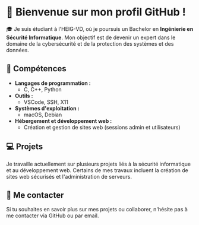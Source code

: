 # 👋 Bienvenue sur mon profil GitHub !

🎓 Je suis étudiant à l'HEIG-VD, où je poursuis un Bachelor en **Ingénierie en Sécurité Informatique**. Mon objectif est de devenir un expert dans le domaine de la cybersécurité et de la protection des systèmes et des données.

## 🚀 Compétences

- **Langages de programmation :**
  - C, C++, Python
- **Outils :**
  - VSCode, SSH, X11
- **Systèmes d'exploitation :**
  - macOS, Debian
- **Hébergement et développement web :**
  - Création et gestion de sites web (sessions admin et utilisateurs)

## 💻 Projets

Je travaille actuellement sur plusieurs projets liés à la sécurité informatique et au développement web. Certains de mes travaux incluent la création de sites web sécurisés et l'administration de serveurs.

## 🔗 Me contacter

Si tu souhaites en savoir plus sur mes projets ou collaborer, n'hésite pas à me contacter via GitHub ou par email.

